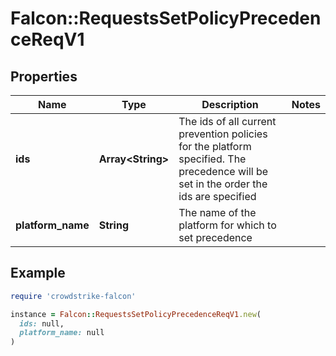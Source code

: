 # Falcon::RequestsSetPolicyPrecedenceReqV1

## Properties

| Name | Type | Description | Notes |
| ---- | ---- | ----------- | ----- |
| **ids** | **Array&lt;String&gt;** | The ids of all current prevention policies for the platform specified. The precedence will be set in the order the ids are specified |  |
| **platform_name** | **String** | The name of the platform for which to set precedence |  |

## Example

```ruby
require 'crowdstrike-falcon'

instance = Falcon::RequestsSetPolicyPrecedenceReqV1.new(
  ids: null,
  platform_name: null
)
```

